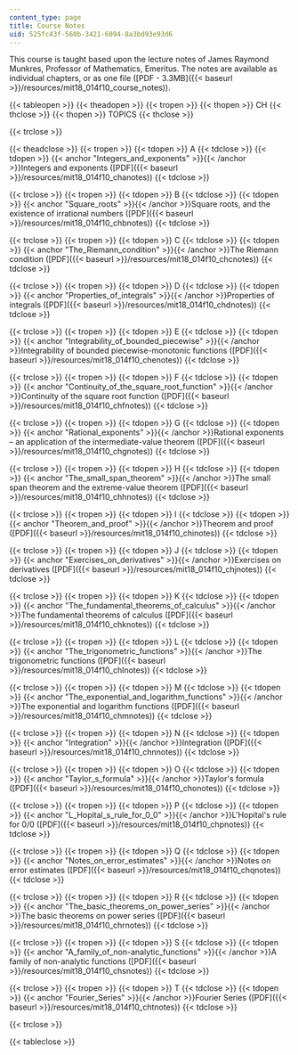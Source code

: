 ```yaml
---
content_type: page
title: Course Notes
uid: 525fc43f-560b-3421-6094-8a3bd93e93d6
---
```


This course is taught based upon the lecture notes of James Raymond Munkres, Professor of Mathematics, Emeritus. The notes are available as individual chapters, or as one file ([PDF - 3.3MB]({{< baseurl >}}/resources/mit18_014f10_course_notes)).  

{{< tableopen >}}
{{< theadopen >}}
{{< tropen >}}
{{< thopen >}}
CH
{{< thclose >}}
{{< thopen >}}
TOPICS
{{< thclose >}}

{{< trclose >}}

{{< theadclose >}}
{{< tropen >}}
{{< tdopen >}}
A
{{< tdclose >}}
{{< tdopen >}}
{{< anchor "Integers_and_exponents" >}}{{< /anchor >}}Integers and exponents ([PDF]({{< baseurl >}}/resources/mit18_014f10_chanotes))
{{< tdclose >}}

{{< trclose >}}
{{< tropen >}}
{{< tdopen >}}
B
{{< tdclose >}}
{{< tdopen >}}
{{< anchor "Square_roots" >}}{{< /anchor >}}Square roots, and the existence of irrational numbers ([PDF]({{< baseurl >}}/resources/mit18_014f10_chbnotes))
{{< tdclose >}}

{{< trclose >}}
{{< tropen >}}
{{< tdopen >}}
C
{{< tdclose >}}
{{< tdopen >}}
{{< anchor "The_Riemann_condition" >}}{{< /anchor >}}The Riemann condition ([PDF]({{< baseurl >}}/resources/mit18_014f10_chcnotes))
{{< tdclose >}}

{{< trclose >}}
{{< tropen >}}
{{< tdopen >}}
D
{{< tdclose >}}
{{< tdopen >}}
{{< anchor "Properties_of_integrals" >}}{{< /anchor >}}Properties of integrals ([PDF]({{< baseurl >}}/resources/mit18_014f10_chdnotes))
{{< tdclose >}}

{{< trclose >}}
{{< tropen >}}
{{< tdopen >}}
E
{{< tdclose >}}
{{< tdopen >}}
{{< anchor "Integrability_of_bounded_piecewise" >}}{{< /anchor >}}Integrability of bounded piecewise-monotonic functions ([PDF]({{< baseurl >}}/resources/mit18_014f10_chenotes))
{{< tdclose >}}

{{< trclose >}}
{{< tropen >}}
{{< tdopen >}}
F
{{< tdclose >}}
{{< tdopen >}}
{{< anchor "Continuity_of_the_square_root_function" >}}{{< /anchor >}}Continuity of the square root function ([PDF]({{< baseurl >}}/resources/mit18_014f10_chfnotes))
{{< tdclose >}}

{{< trclose >}}
{{< tropen >}}
{{< tdopen >}}
G
{{< tdclose >}}
{{< tdopen >}}
{{< anchor "Rational_exponents" >}}{{< /anchor >}}Rational exponents – an application of the intermediate-value theorem ([PDF]({{< baseurl >}}/resources/mit18_014f10_chgnotes))
{{< tdclose >}}

{{< trclose >}}
{{< tropen >}}
{{< tdopen >}}
H
{{< tdclose >}}
{{< tdopen >}}
{{< anchor "The_small_span_theorem" >}}{{< /anchor >}}The small span theorem and the extreme-value theorem ([PDF]({{< baseurl >}}/resources/mit18_014f10_chhnotes))
{{< tdclose >}}

{{< trclose >}}
{{< tropen >}}
{{< tdopen >}}
I
{{< tdclose >}}
{{< tdopen >}}
{{< anchor "Theorem_and_proof" >}}{{< /anchor >}}Theorem and proof ([PDF]({{< baseurl >}}/resources/mit18_014f10_chinotes))
{{< tdclose >}}

{{< trclose >}}
{{< tropen >}}
{{< tdopen >}}
J
{{< tdclose >}}
{{< tdopen >}}
{{< anchor "Exercises_on_derivatives" >}}{{< /anchor >}}Exercises on derivatives ([PDF]({{< baseurl >}}/resources/mit18_014f10_chjnotes))
{{< tdclose >}}

{{< trclose >}}
{{< tropen >}}
{{< tdopen >}}
K
{{< tdclose >}}
{{< tdopen >}}
{{< anchor "The_fundamental_theorems_of_calculus" >}}{{< /anchor >}}The fundamental theorems of calculus ([PDF]({{< baseurl >}}/resources/mit18_014f10_chknotes))
{{< tdclose >}}

{{< trclose >}}
{{< tropen >}}
{{< tdopen >}}
L
{{< tdclose >}}
{{< tdopen >}}
{{< anchor "The_trigonometric_functions" >}}{{< /anchor >}}The trigonometric functions ([PDF]({{< baseurl >}}/resources/mit18_014f10_chlnotes))
{{< tdclose >}}

{{< trclose >}}
{{< tropen >}}
{{< tdopen >}}
M
{{< tdclose >}}
{{< tdopen >}}
{{< anchor "The_exponential_and_logarithm_functions" >}}{{< /anchor >}}The exponential and logarithm functions ([PDF]({{< baseurl >}}/resources/mit18_014f10_chmnotes))
{{< tdclose >}}

{{< trclose >}}
{{< tropen >}}
{{< tdopen >}}
N
{{< tdclose >}}
{{< tdopen >}}
{{< anchor "Integration" >}}{{< /anchor >}}Integration ([PDF]({{< baseurl >}}/resources/mit18_014f10_chnnotes))
{{< tdclose >}}

{{< trclose >}}
{{< tropen >}}
{{< tdopen >}}
O
{{< tdclose >}}
{{< tdopen >}}
{{< anchor "Taylor_s_formula" >}}{{< /anchor >}}Taylor's formula ([PDF]({{< baseurl >}}/resources/mit18_014f10_chonotes))
{{< tdclose >}}

{{< trclose >}}
{{< tropen >}}
{{< tdopen >}}
P
{{< tdclose >}}
{{< tdopen >}}
{{< anchor "L_Hopital_s_rule_for_0_0" >}}{{< /anchor >}}L'Hopital's rule for 0/0 ([PDF]({{< baseurl >}}/resources/mit18_014f10_chpnotes))
{{< tdclose >}}

{{< trclose >}}
{{< tropen >}}
{{< tdopen >}}
Q
{{< tdclose >}}
{{< tdopen >}}
{{< anchor "Notes_on_error_estimates" >}}{{< /anchor >}}Notes on error estimates ([PDF]({{< baseurl >}}/resources/mit18_014f10_chqnotes))
{{< tdclose >}}

{{< trclose >}}
{{< tropen >}}
{{< tdopen >}}
R
{{< tdclose >}}
{{< tdopen >}}
{{< anchor "The_basic_theorems_on_power_series" >}}{{< /anchor >}}The basic theorems on power series ([PDF]({{< baseurl >}}/resources/mit18_014f10_chrnotes))
{{< tdclose >}}

{{< trclose >}}
{{< tropen >}}
{{< tdopen >}}
S
{{< tdclose >}}
{{< tdopen >}}
{{< anchor "A_family_of_non-analytic_functions" >}}{{< /anchor >}}A family of non-analytic functions ([PDF]({{< baseurl >}}/resources/mit18_014f10_chsnotes))
{{< tdclose >}}

{{< trclose >}}
{{< tropen >}}
{{< tdopen >}}
T
{{< tdclose >}}
{{< tdopen >}}
{{< anchor "Fourier_Series" >}}{{< /anchor >}}Fourier Series ([PDF]({{< baseurl >}}/resources/mit18_014f10_chtnotes))
{{< tdclose >}}

{{< trclose >}}

{{< tableclose >}}